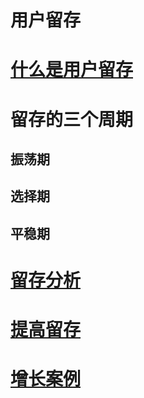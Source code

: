 # 用户留存

# [什么是用户留存](WhatIs.md)

# 留存的三个周期

## 振荡期

## 选择期

## 平稳期

# [留存分析](UR-Analysis/README.md)

# [提高留存](UR-How/README.md)

# [增长案例](UR-Cases/README.md)
